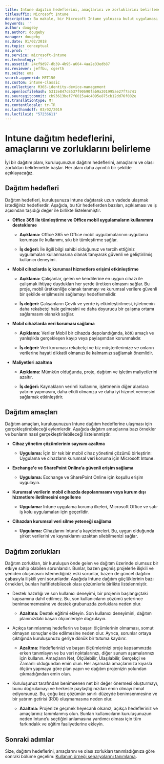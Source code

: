 ```yaml
---
title: Intune dağıtım hedeflerini, amaçlarını ve zorluklarını belirleme
titlesuffix: Microsoft Intune
description: Bu makale, bir Microsoft Intune yalnızca bulut uygulaması için dağıtım hedeflerini, amaçlarını ve zorluklarını belirlemeye yardımcı olur.
keywords: ''
author: dougeby
ms.author: dougeby
manager: dougeby
ms.date: 01/02/2018
ms.topic: conceptual
ms.prod: ''
ms.service: microsoft-intune
ms.technology: ''
ms.assetid: 24cf9d97-db39-4b95-a664-4aa2e33edb87
ms.reviewer: jeffbu, cgerth
ms.suite: ems
search.appverid: MET150
ms.custom: intune-classic
ms.collection: M365-identity-device-management
ms.openlocfilehash: 5312e847c8537f90690fab9a201995ae27f7a741
ms.sourcegitcommit: cb93613bef7f6015a4c4095e875cb12dd76f002e
ms.translationtype: MT
ms.contentlocale: tr-TR
ms.lasthandoff: 03/02/2019
ms.locfileid: "57236611"
---
```

# <a name="determine-deployment-goals-objectives-and-challenges"></a>Intune dağıtım hedeflerini, amaçlarını ve zorluklarını belirleme

İyi bir dağıtım planı, kuruluşunuzun dağıtım hedeflerini, amaçlarını ve olası zorlukları belirlemekle başlar. Her alanı daha ayrıntılı bir şekilde açıklayacağız.

## <a name="deployment-goals"></a>Dağıtım hedefleri

Dağıtım hedefleri, kuruluşunuza Intune dağıtarak uzun vadede ulaşmak istediğiniz hedeflerdir. Aşağıda, bu tür hedeflerden bazıları, açıklaması ve iş açısından taşıdığı değer ile birlikte listelenmiştir.

-   **Office 365 ile tümleştirme ve Office mobil uygulamaların kullanımını destekleme**

    -   **Açıklama:** Office 365 ve Office mobil uygulamalarının uygulama koruması ile kullanımı, sıkı bir tümleştirme sağlar.

    -   **İş değeri:** İle ilgili bilgi sahibi olduğunuz ve tercih ettiğiniz uygulamaları kullanmasına olanak tanıyarak güvenli ve geliştirilmiş kullanıcı deneyimi.

-   **Mobil cihazlarda iç kurumsal hizmetlere erişimi etkinleştirme**

    -   **Açıklama:** Çalışanlar, gelen ve kendilerine en uygun cihazı ile çalışmak ihtiyaç duydukları her yerde üretken olmasını sağlar. Bu proje, mobil üretkenliğe olanak tanımayı ve kurumsal verilere güvenli bir şekilde erişilmesini sağlamayı hedeflemelidir.

    -   **İş değeri:** Çalışanların Çevik ve yerde iş etkinleştirilmesi, işletmenin daha rekabetçi hale gelmesini ve daha doyurucu bir çalışma ortamı sağlamasını olanaklı sağlar.

-   **Mobil cihazlarda veri koruması sağlama**

    -   **Açıklama:** Veriler Mobil bir cihazda depolandığında, kötü amaçlı ve yanlışlıkla gerçekleşen kayıp veya paylaşımdan korunmalıdır.

    -   **İş değeri:** Veri koruması rekabetçi ve biz müşterilerimize ve onların verilerine hayati dikkatli olmanızı ile kalmamızı sağlamak önemlidir.

-   **Maliyetleri azaltma**

    -   **Açıklama:** Mümkün olduğunda, proje, dağıtım ve işletim maliyetlerini azaltır.

    -    **İş değeri:** Kaynakların verimli kullanımı, işletmenin diğer alanlara yatırım yapmasını, daha etkili olmanıza ve daha iyi hizmet vermesini sağlamak etkinleştirir.

## <a name="deployment-objectives"></a>Dağıtım amaçları

Dağıtım amaçları, kuruluşunuzun Intune dağıtım hedeflerine ulaşması için gerçekleştirebileceği eylemlerdir. Aşağıda dağıtım amaçlarına bazı örnekler ve bunların nasıl gerçekleştirilebileceği listelenmiştir.

-   **Cihaz yönetim çözümlerinin sayısını azaltma**

    -   **Uygulama:** İçin bir tek bir mobil cihaz yönetimi çözümü birleştirin: Uygulama ve cihazların kurumsal veri koruma için Microsoft Intune.

-   **Exchange'e ve SharePoint Online’a güvenli erişim sağlama**

    -   **Uygulama:** Exchange ve SharePoint Online için koşullu erişim uygulayın.

-   **Kurumsal verilerin mobil cihazda depolanmasını veya kurum dışı hizmetlere iletilmesini engelleme**

    -   **Uygulama:** Intune uygulama koruma ilkeleri, Microsoft Office ve satır iş kolu uygulamaları için geçerlidir.

-   **Cihazdan kurumsal veri silme yeteneği sağlama**

    -   **Uygulama:** Cihazlarını Intune'a kaydetmeleri. Bu, uygun olduğunda şirket verilerini ve kaynaklarını uzaktan silebilmenizi sağlar.

## <a name="deployment-challenges"></a>Dağıtım zorlukları

Dağıtım zorlukları, bir kuruluşun önde gelen ve dağıtım üzerinde olumsuz bir etkiye sahip olabilen sorunlarıdır. Bunlar, bazen geçmiş projelerle ilişkili ve yeniden oluşmasını istemediğiniz eski sorunlar, bazen de güncel dağıtım çabasıyla ilişkili yeni sorunlardır. Aşağıda Intune dağıtım güçlüklerinin bazı örnekleri, bunları hafifletebilecek olası çözümlerle birlikte listelenmiştir.

-   Destek hazırlığı ve son kullanıcı deneyimi, bir projenin başlangıçtaki kapsamına dahil edilmez. Bu, son kullanıcıların çözümü yeterince benimsememesine ve destek grubunuzda zorluklara neden olur.

    -   **Azaltma:** Destek eğitimi ekleyin. Son kullanıcı deneyimini, dağıtım planınızdaki başarı ölçümleriyle doğrulayın.

-   Açıkça tanımlanmış hedeflerin ve başarı ölçümlerinin olmaması, somut olmayan sonuçlar elde edilmesine neden olur. Ayrıca, sorunlar ortaya çıktığında kuruluşunuzu geriye dönük bir tutuma kaydırır.

    -   **Azaltma:** Hedeflerinizi ve başarı ölçümlerinizi proje kapsamınızda erken tanımlayın ve bu veri noktalarınızı, diğer sunum aşamalarınızı için kullanın. Amaçların Net, Ölçülebilir, Ulaşılabilir, Gerçekçi ve Zamanlı olduğundan emin olun. Her aşamada amaçlarınıza kıyasla ölçüm yapmaya göre plan yapın ve dağıtım projenizin yolundan çıkmadığından emin olun.

-   Kuruluşunuz tarafından benimsenen net bir değer önermesi oluşturmayı, bunu doğrulamayı ve herkesle paylaştığınızdan emin olmayı ihmal ediyorsunuz. Bu, çoğu kez çözümün sınırlı düzeyde benimsenmesine ve bir yatırım getirisi (ROI) oluşmamasına neden olur.

    -   **Azaltma:** Projenize geçmek heyecanlı olsanız, açıkça hedefleriniz ve amaçlarınız tanımlanmış olun. Bunları kullanıcıların kuruluşunuzun neden Intune’u seçtiğini anlamasına yardımcı olması için tüm farkındalık ve eğitim faaliyetlerine ekleyin.

## <a name="next-steps"></a>Sonraki adımlar

Size, dağıtım hedeflerini, amaçlarını ve olası zorlukları tanımladığınıza göre sonraki bölüme geçelim: [Kullanım örneği senaryolarını tanımlama](planning-guide-scenarios.md).
